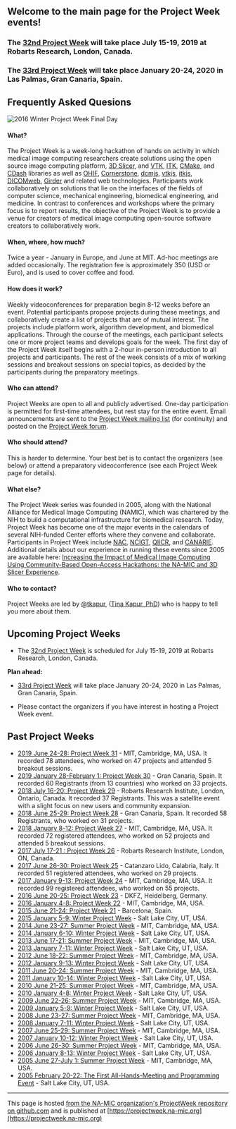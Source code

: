 
## Welcome to the main page for the Project Week events!

### The [32nd Project Week](PW32_2019_London_Canada/README.md) will take place July 15-19, 2019 at Robarts Research, London, Canada.
### The [33rd Project Week](PW33_2020_GranCanaria/README.md) will take place January 20-24, 2020 in Las Palmas, Gran Canaria, Spain.


## Frequently Asked Quesions

![2016 Winter Project Week Final Day](https://www.na-mic.org/w/images/thumb/2/25/2016_Winter_Project_Week_Final_Day.JPG/800px-2016_Winter_Project_Week_Final_Day.JPG)

#### What?

The Project Week is a week-long hackathon of hands on activity in which medical image computing researchers create solutions using the open source image computing platform, [3D Slicer](http://www.slicer.org), and [VTK](http://www.vtk.org), [ITK](http://www.itk.org), [CMake](http://www.cmake.org), and [CDash](http://www.cdash.org) libraries as well as [OHIF](http://ohif.org), [Cornerstone](https://cornerstonejs.org/), [dcmjs](https://github.com/dcmjs-org), [vtkjs](https://kitware.github.io/vtk-js/), [itkjs](https://insightsoftwareconsortium.github.io/itk-js/), [DICOMweb](https://www.dicomstandard.org/dicomweb/), [Girder](https://girder.readthedocs.io/) and related web technologies. Participants work collaboratively on solutions that lie on the interfaces of the fields of computer science, mechanical engineering, biomedical engineering, and medicine. In contrast to conferences and workshops where the primary focus is to report results, the objective of the Project Week is to provide a venue for creators of medical image computing open-source software creators to collaboratively work.

#### When, where, how much?

Twice a year - January in Europe, and June at MIT. Ad-hoc meetings are added occasionally. The registration fee is approximately 350 (USD or Euro), and is used to cover coffee and food.

#### How does it work?

Weekly videoconferences for preparation begin 8-12 weeks before an event. Potential participants propose projects during these meetings, and collaboratively create a list of projects that are of mutual interest. The projects include platform work, algorithm development, and biomedical applications. Through the course of the meetings, each participant selects one or more project teams and develops goals for the week. The first day of the Project Week itself begins with a 2-hour in-person introduction to all projects and participants. The rest of the week consists of a mix of working sessions and breakout sessions on special topics, as decided by the participants during the preparatory meetings.

#### Who can attend?

Project Weeks are open to all and publicly advertised. One-day participation is permitted for first-time attendees, but rest stay for the entire event. Email announcements are sent to the [Project Week mailing list](https://public.kitware.com/mailman/listinfo/na-mic-project-week) (for continuity) and posted on the [Project Week forum](https://discourse.slicer.org/c/community/project-week).

#### Who should attend?

This is harder to determine. Your best bet is to contact the organizers (see below) or attend a preparatory videoconference (see each Project Week page for details).

#### What else?

The Project Week series was founded in 2005, along with the National Alliance for Medical Image Computing (NAMIC), which was chartered by the NIH to build a computational infrastructure for biomedical research. Today, Project Week has become one of the major events in the calendars of several NIH-funded Center efforts where they convene and collaborate. Participants in Project Week include [NAC](http://nac.spl.harvard.edu/), [NCIGT](http://www.ncigt.org/), [QIICR](http://qiicr.org/), and [CANARIE](https://www.canarie.ca/). Additional details about our experience in running these events since 2005 are available here: [Increasing the Impact of Medical Image Computing Using Community-Based Open-Access Hackathons: the NA-MIC and 3D Slicer Experience](http://www.sciencedirect.com/science/article/pii/S1361841516301128).

#### Who to contact?

Project Weeks are led by [@tkapur](https://github.com/tkapur), ([Tina Kapur, PhD](http://www.spl.harvard.edu/pages/People/tkapur)) who is happy to tell you more about them.

## Upcoming Project Weeks

- The [32nd Project Week](PW32_2019_London_Canada/README.md) is scheduled for July 15-19, 2019 at Robarts Research, London, Canada.

**Plan ahead:** 
* [33rd Project Week](PW33_2020_GranCanaria/README.md) will take place January 20-24, 2020 in Las Palmas, Gran Canaria, Spain.

* Please contact the organizers if you have interest in hosting a Project Week event.

## Past Project Weeks
- [2019 June 24-28: Project Week 31](PW31_2019_Boston/README.md) - MIT, Cambridge, MA, USA. It recorded 78 attendees, who worked on 47 projects and attended 5 breakout sessions.
- [2019 January 28-February 1: Project Week 30](PW30_2019_GranCanaria/README.md) - Gran Canaria, Spain. It recorded 60 Registrants (from 13 countries) who worked on 33 projects.
- [2018 July 16-20: Project Week 29](PW29_2018_London_Canada/README.md) - Robarts Research Institute, London, Ontario, Canada. It recorded 37 Registrants. This was a satellite event with a slight focus on new users and community expansion.
- [2018 June 25-29: Project Week 28](PW28_2018_GranCanaria/README.md) - Gran Canaria, Spain. It recorded 58 Registrants, who worked on 31 projects.
- [2018 January 8-12: Project Week 27](PW27_2018_Boston/README.md) - MIT, Cambridge, MA, USA. It recorded 72 registered attendees, who worked on 52 projects and attended 5 breakout sessions.
- [2017 July 17-21 : Project Week 26](PW26_2017_London_Canada/README.md) - Robarts Research Institute, London, ON, Canada.
- [2017 June 26-30: Project Week 25](https://www.na-mic.org/wiki/2017_Summer_Project_Week) - Catanzaro Lido, Calabria, Italy. It recorded 51 registered attendees, who worked on 29 projects.
- [2017 January 9-13: Project Week 24](https://www.na-mic.org/wiki/2017_Winter_Project_Week) - MIT, Cambridge, MA, USA. It recorded 99 registered attendees, who worked on 55 projects.
- [2016 June 20-25: Project Week 23](https://na-mic.org/wiki/2016_Summer_Project_Week) - DKFZ, Heidelberg, Germany.
- [2016 January 4-8: Project Week 22](https://na-mic.org/wiki/2016_Winter_Project_Week) - MIT, Cambridge, MA, USA.
- [2015 June 21-24: Project Week 21](https://na-mic.org/wiki/2015_Summer_Project_Week) - Barcelona, Spain.
- [2015 January 5-9: Winter Project Week](https://na-mic.org/wiki/2015_Winter_Project_Week) - Salt Lake City, UT, USA.
- [2014 June 23-27: Summer Project Week](https://na-mic.org/wiki/2014_Summer_Project_Week) - MIT, Cambridge, MA, USA.
- [2014 January 6-10: Winter Project Week](https://na-mic.org/wiki/2014_Winter_Project_Week) - Salt Lake City, UT, USA.
- [2013 June 17-21: Summer Project Week](https://na-mic.org/wiki/2013_Summer_Project_Week) - MIT, Cambridge, MA, USA.
- [2013 January 7-11: Winter Project Week](https://na-mic.org/wiki/2013_Winter_Project_Week) - Salt Lake City, UT, USA.
- [2012 June 18-22: Summer Project Week](https://na-mic.org/wiki/2012_Summer_Project_Week) - MIT, Cambridge, MA, USA.
- [2012 January 9-13: Winter Project Week](https://na-mic.org/wiki/2012_Winter_Project_Week) - Salt Lake City, UT, USA.
- [2011 June 20-24: Summer Project Week](https://na-mic.org/wiki/2011_Summer_Project_Week) - MIT, Cambridge, MA, USA.
- [2011 January 10-14: Winter Project Week](https://na-mic.org/wiki/2011_Winter_Project_Week) - Salt Lake City, UT, USA.
- [2010 June 21-25: Summer Project Week](https://na-mic.org/wiki/2010_Summer_Project_Week) - MIT, Cambridge, MA, USA.
- [2010 January 4-8: Winter Project Week](https://na-mic.org/wiki/2010_Winter_Project_Week) - Salt Lake City, UT, USA.
- [2009 June 22-26: Summer Project Week](https://na-mic.org/wiki/2009_Summer_Project_Week) - MIT, Cambridge, MA, USA.
- [2009 January 5-9: Winter Project Week](https://na-mic.org/wiki/2009_Winter_Project_Week) - Salt Lake City, UT, USA.
- [2008 June 23-27: Summer Project Week](https://na-mic.org/wiki/2008_Summer_Project_Week) - MIT, Cambridge, MA, USA.
- [2008 January 7-11: Winter Project Week](https://na-mic.org/wiki/2008_Winter_Project_Week) - Salt Lake City, UT, USA.
- [2007 June 25-29: Summer Project Week](https://na-mic.org/wiki/2007_Programming/Project_Week_MIT) - MIT, Cambridge, MA, USA.
- [2007 January 10-12: Winter Project Week](https://na-mic.org/wiki/AHM_2007) - Salt Lake City, UT, USA.
- [2006 June 26-30: Summer Project Week](https://na-mic.org/wiki/2006_Programming/Project_Week_MIT) - MIT, Cambridge, MA, USA.
- [2006 January 8-13: Winter Project Week](https://na-mic.org/wiki/AHM_2006:AHM_2006) - Salt Lake City, UT, USA.
- [2005 June 27-July 1: Summer Project Week](https://na-mic.org/wiki/Engineering:Programmers_Week_Summer_2005) - MIT, Cambridge, MA, USA.
- [2005 February 20-22: The First All-Hands-Meeting and Programming Event](https://na-mic.org/wiki/AHM_2005:Main) - Salt Lake City, UT, USA.

---
This page is hosted [from the NA-MIC organization's ProjectWeek repository on github.com](https://github.com/NA-MIC/ProjectWeek) and is published at [https://projectweek.na-mic.org](https://projectweek.na-mic.org)

